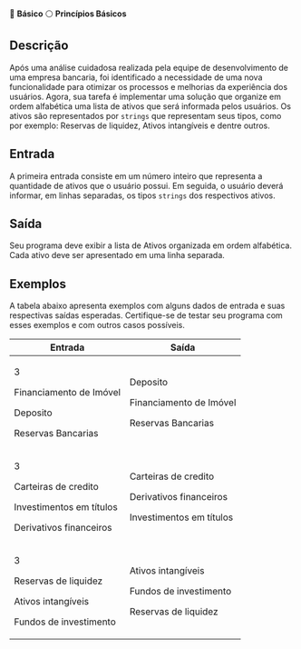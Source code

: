 📶 **Básico** ⚪ **Princípios Básicos**

## **Descrição**

Após uma análise cuidadosa realizada pela equipe de desenvolvimento de uma empresa bancaria, foi identificado a necessidade de uma nova funcionalidade para otimizar os processos e melhorias da experiência dos usuários. Agora, sua tarefa é implementar uma solução que organize em ordem alfabética uma lista de ativos que será informada pelos usuários. Os ativos são representados por `strings` que representam seus tipos, como por exemplo: Reservas de liquidez, Ativos intangíveis e dentre outros.

## **Entrada**

A primeira entrada consiste em um número inteiro que representa a  quantidade de ativos que o usuário possui. Em seguida, o usuário deverá  informar, em linhas separadas, os tipos `strings` dos respectivos ativos.

## **Saída**

Seu programa deve exibir a lista de Ativos organizada em ordem alfabética. Cada ativo deve ser apresentado em uma linha separada.

## **Exemplos**

A tabela abaixo apresenta exemplos com alguns dados de entrada e suas respectivas saídas esperadas. Certifique-se de testar seu programa com esses exemplos e com outros casos possíveis.

| Entrada | Saída |
| --- | --- |
| <p>3</p> <p>Financiamento de Imóvel</p> <p>Deposito</p> <p>Reservas Bancarias</p> | <p>Deposito</p> <p>Financiamento de Imóvel</p> <p>Reservas Bancarias</p> |
| <p>3</p> <p>Carteiras de credito</p> <p>Investimentos em títulos</p> <p>Derivativos financeiros | <p>Carteiras de credito</p> <p>Derivativos financeiros <p>Investimentos em títulos</p> |
| <p>3</p> <p>Reservas de liquidez</p> <p>Ativos intangíveis</p> <p>Fundos de investimento</p> | <p>Ativos intangíveis</p> <p>Fundos de investimento</p> <p>Reservas de liquidez</p> |
